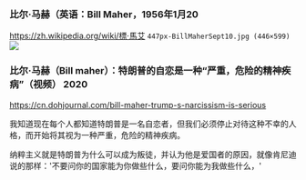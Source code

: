 ### 比尔·马赫（英语：Bill Maher，1956年1月20
https://zh.wikipedia.org/wiki/標·馬艾
`447px-BillMaherSept10.jpg (446×599)`<br>
![](https://upload.wikimedia.org/wikipedia/commons/thumb/4/44/BillMaherSept10.jpg/447px-BillMaherSept10.jpg)

### 比尔·马赫（Bill maher）：特朗普的自恋是一种“严重，危险的精神疾病”（视频） 2020
https://cn.dohjournal.com/bill-maher-trump-s-narcissism-is-serious

我知道现在每个人都知道特朗普是一名自恋者，但我们必须停止对待这种不幸的人格，而开始将其视为一种严重，危险的精神疾病。

纳粹主义就是特朗普为什么可以成为叛徒，并认为他是爱国者的原因，就像肯尼迪说的那样：'不要问你的国家能为你做些什么，要问你能为我做些什么，'
